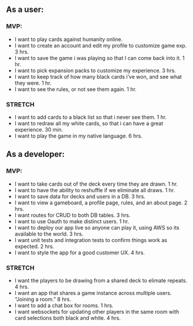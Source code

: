 ## As a user:
### MVP:
- I want to play cards against humanity online.
- I want to create an account and edit my profile to customize game exp. 3 hrs.
- I want to save the game i was playing so that I can come back into it.  1 hr.
- I want to pick expansion packs to customize my experience. 3 hrs.
- I want to keep track of how many black cards i’ve won, and see what they were. 1 hr.
- I want to see the rules, or not see them again. 1 hr.
### STRETCH
- I want to add cards to a black list so that i never see them. 1 hr.
- I want to redraw all my white cards, so that i can have a great experience. 30 min.
- I want to play the game in my native language. 6 hrs.

## As a developer:
### MVP:
- I want to take cards out of the deck every time they are drawn. 1 hr.
- I want to have the ability to reshuffle if we eliminate all draws. 1 hr.
- I want to save data for decks and users in a DB.  3 hrs.
- I want to view a gameboard, a profile page, rules, and an about page. 2 hrs.
- I want routes for CRUD to both DB tables. 3 hrs.
- I want to use Oauth to make distinct users. 1 hr.
- I want to deploy our app live so anyone can play it, using AWS so its available to the world. 3 hrs.
- I want unit tests and integration tests to confirm things work as expected. 2 hrs.
- I want to style the app for a good customer UX. 4 hrs.
### STRETCH
- I want the players to be drawing from a shared deck to elimate repeats. 4 hrs.
- I want an app that shares a game instance across multiple users. “Joining a room.” 8 hrs.
- I want to add a chat box for rooms. 1 hrs.
- I want websockets for updating other players in the same room with card selections both black and white. 4 hrs.
